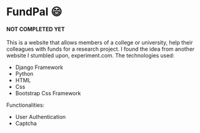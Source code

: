 # FundPal :smile:
#### NOT COMPLETED YET
This is a website that allows members of a college or university, help their colleagues with funds for a research project. I found the idea from another website I stumbled upon, experiment.com.
The technologies used:
- Django Framework
- Python
- HTML
- Css
- Bootstrap Css Framework

Functionalities:
- User Authentication
- Captcha 
